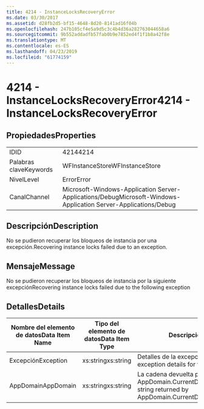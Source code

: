 ```yaml
---
title: 4214 - InstanceLocksRecoveryError
ms.date: 03/30/2017
ms.assetid: d28fb2d5-bf15-4648-8d20-8141ad16f04b
ms.openlocfilehash: 247b105cf4e5a9d5c3c4b4d36a282763044658a6
ms.sourcegitcommit: 9b552addadfb57fab0b9e7852ed4f1f1b8a42f8e
ms.translationtype: MT
ms.contentlocale: es-ES
ms.lasthandoff: 04/23/2019
ms.locfileid: "61774159"
---
```

# <a name="4214---instancelocksrecoveryerror"></a><span data-ttu-id="26587-102">4214 - InstanceLocksRecoveryError</span><span class="sxs-lookup"><span data-stu-id="26587-102">4214 - InstanceLocksRecoveryError</span></span>
## <a name="properties"></a><span data-ttu-id="26587-103">Propiedades</span><span class="sxs-lookup"><span data-stu-id="26587-103">Properties</span></span>  
  
|||  
|-|-|  
|<span data-ttu-id="26587-104">ID</span><span class="sxs-lookup"><span data-stu-id="26587-104">ID</span></span>|<span data-ttu-id="26587-105">4214</span><span class="sxs-lookup"><span data-stu-id="26587-105">4214</span></span>|  
|<span data-ttu-id="26587-106">Palabras clave</span><span class="sxs-lookup"><span data-stu-id="26587-106">Keywords</span></span>|<span data-ttu-id="26587-107">WFInstanceStore</span><span class="sxs-lookup"><span data-stu-id="26587-107">WFInstanceStore</span></span>|  
|<span data-ttu-id="26587-108">Nivel</span><span class="sxs-lookup"><span data-stu-id="26587-108">Level</span></span>|<span data-ttu-id="26587-109">Error</span><span class="sxs-lookup"><span data-stu-id="26587-109">Error</span></span>|  
|<span data-ttu-id="26587-110">Canal</span><span class="sxs-lookup"><span data-stu-id="26587-110">Channel</span></span>|<span data-ttu-id="26587-111">Microsoft-Windows-Application Server-Applications/Debug</span><span class="sxs-lookup"><span data-stu-id="26587-111">Microsoft-Windows-Application Server-Applications/Debug</span></span>|  
  
## <a name="description"></a><span data-ttu-id="26587-112">Descripción</span><span class="sxs-lookup"><span data-stu-id="26587-112">Description</span></span>  
 <span data-ttu-id="26587-113">No se pudieron recuperar los bloqueos de instancia por una excepción.</span><span class="sxs-lookup"><span data-stu-id="26587-113">Recovering instance locks failed due to an exception.</span></span>  
  
## <a name="message"></a><span data-ttu-id="26587-114">Mensaje</span><span class="sxs-lookup"><span data-stu-id="26587-114">Message</span></span>  
 <span data-ttu-id="26587-115">No se pudieron recuperar los bloqueos de instancia por la siguiente excepción</span><span class="sxs-lookup"><span data-stu-id="26587-115">Recovering instance locks failed due to the following exception</span></span>  
  
## <a name="details"></a><span data-ttu-id="26587-116">Detalles</span><span class="sxs-lookup"><span data-stu-id="26587-116">Details</span></span>  
  
|<span data-ttu-id="26587-117">Nombre del elemento de datos</span><span class="sxs-lookup"><span data-stu-id="26587-117">Data Item Name</span></span>|<span data-ttu-id="26587-118">Tipo del elemento de datos</span><span class="sxs-lookup"><span data-stu-id="26587-118">Data Item Type</span></span>|<span data-ttu-id="26587-119">Descripción</span><span class="sxs-lookup"><span data-stu-id="26587-119">Description</span></span>|  
|--------------------|--------------------|-----------------|  
|<span data-ttu-id="26587-120">Excepción</span><span class="sxs-lookup"><span data-stu-id="26587-120">Exception</span></span>|<span data-ttu-id="26587-121">xs:string</span><span class="sxs-lookup"><span data-stu-id="26587-121">xs:string</span></span>|<span data-ttu-id="26587-122">Detalles de la excepción para la excepción</span><span class="sxs-lookup"><span data-stu-id="26587-122">The exception details for the exception</span></span>|  
|<span data-ttu-id="26587-123">AppDomain</span><span class="sxs-lookup"><span data-stu-id="26587-123">AppDomain</span></span>|<span data-ttu-id="26587-124">xs:string</span><span class="sxs-lookup"><span data-stu-id="26587-124">xs:string</span></span>|<span data-ttu-id="26587-125">La cadena devuelta por AppDomain.CurrentDomain.FriendlyName.</span><span class="sxs-lookup"><span data-stu-id="26587-125">The string returned by AppDomain.CurrentDomain.FriendlyName.</span></span>|
